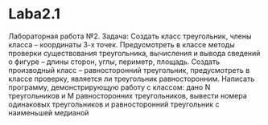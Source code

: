 # Laba2.1
Лабораторная работа №2. Задача: Создать класс треугольник, члены класса – координаты 3-х точек. Предусмотреть в классе методы проверки существования треугольника, вычисления и вывода сведений о фигуре – длины сторон, углы, периметр, площадь. Создать производный класс – равносторонний треугольник, предусмотреть в классе проверку, является ли треугольник равносторонним. Написать программу, демонстрирующую работу с классом: дано N треугольников и M равносторонних треугольников, вывести номера одинаковых треугольников и равносторонний треугольник с наименьшей медианой
